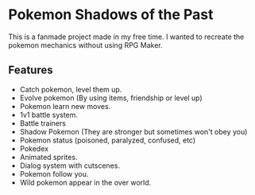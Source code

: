# Pokemon Shadows of the Past
This is a fanmade project made in my free time. I wanted to recreate the pokemon mechanics without using RPG Maker.
## Features
- Catch pokemon, level them up.
- Evolve pokemon (By using items, friendship or level up)
- Pokemon learn new moves.
- 1v1 battle system.
- Battle trainers
- Shadow Pokemon (They are stronger but sometimes won't obey you)
- Pokemon status (poisoned, paralyzed, confused, etc)
- Pokedex
- Animated sprites.
- Dialog system with cutscenes.
- Pokemon follow you.
- Wild pokemon appear in the over world.

